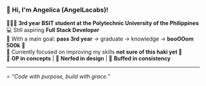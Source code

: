 ### 🌸 Hi, I'm Angelica (AngelLacabs)!  

👩🏻‍💻 **3rd year BSIT student at the Polytechnic University of the Philippines**  
💻 Still aspiring **Full Stack Developer**  
🎯 With a main goal: **pass 3rd year** → graduate → knowledge → **booOOom 500k** 🚀  
🌱 Currently focused on improving my skills **not sure of this haki yet 👀**  
🧠 **OP in concepts** | 🎨 **Nerfed in design** | 🔄 **Buffed in consistency**  

---  

⭐ *“Code with purpose, build with grace.”*
